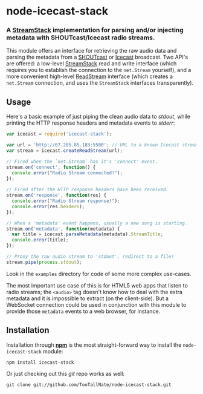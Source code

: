 node-icecast-stack
==================
### A [StreamStack][] implementation for parsing and/or injecting metadata with SHOUTcast/Icecast radio streams.

This module offers an interface for retrieving the raw audio data and
parsing the metadata from a [SHOUTcast][] or [Icecast][] broadcast. Two API's
are offered: a low-level [StreamStack][] read and write interface (which
requires you to establish the connection to the `net.Stream` yourself), and a
more convenient high-level
[ReadStream](http://nodejs.org/docs/latest/api/streams.html) interface (which
creates a `net.Stream` connection, and uses the `StreamStack` interfaces
transparently).


Usage
-----

Here's a basic example of just piping the clean audio data to _stdout_,
while printing the HTTP response headers and metadata events to _stderr_:

``` javascript
var icecast = require('icecast-stack');

var url = 'http://67.205.85.183:5500'; // URL to a known Icecast stream
var stream = icecast.createReadStream(url);

// Fired when the `net.Stream` has it's 'connect' event.
stream.on('connect', function() {
  console.error("Radio Stream connected!");
});
    
// Fired after the HTTP response headers have been received.
stream.on('response', function(res) {
  console.error("Radio Stream response!");
  console.error(res.headers);
});

// When a 'metadata' event happens, usually a new song is starting.
stream.on('metadata', function(metadata) {
  var title = icecast.parseMetadata(metadata).StreamTitle;
  console.error(title);
});

// Proxy the raw audio stream to 'stdout', redirect to a file!
stream.pipe(process.stdout);
```

Look in the `examples` directory for code of some more complex use-cases.

The most important use case of this is for HTML5 web apps that listen to
radio streams; the `<audio>` tag doesn't know how to deal with the extra
metadata and it is impossible to extract (on the client-side). But a
WebSocket connection could be used in conjunction with this module to provide
those `metadata` events to a web browser, for instance.


Installation
------------

Installation through [__npm__](http://github.com/isaacs/npm) is the most
straight-forward way to install the `node-icecast-stack` module:

``` shell
npm install icecast-stack
```

Or just checking out this _git_ repo works as well:

``` shell
git clone git://github.com/TooTallNate/node-icecast-stack.git
```


[NodeJS]: http://nodejs.org
[StreamStack]: http://github.com/TooTallNate/node-stream-stack
[SHOUTcast]: http://www.shoutcast.com
[Icecast]: http://icecast.org

